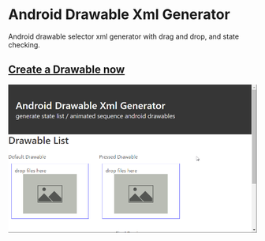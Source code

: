 # Android Drawable Xml Generator
Android drawable selector xml generator with drag and drop, and state checking.

## [Create a Drawable now](https://monsterbrain.github.io/AndroidDrawableXmlGenerator/)

![demo preview](demo_preview.gif)
